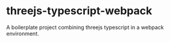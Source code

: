 # threejs-typescript-webpack

A boilerplate project combining threejs typescript in a webpack environment.